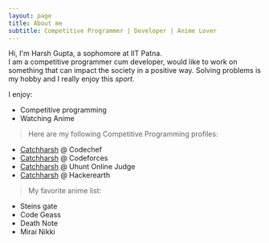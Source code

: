 ```yaml
---
layout: page
title: About me
subtitle: Competitive Programmer | Developer | Anime Lover
---
```

Hi, I'm Harsh Gupta, a sophomore at IIT Patna.  
I am a competitive programmer cum developer, would like to work on something that can impact the society in a positive way.
Solving problems is my hobby and I really enjoy this _sport_.  

I enjoy:  
- Competitive programming   
- Watching Anime  

>Here are my following Competitive Programming profiles:  
  - [Catchharsh](https://www.codechef.com/users/catchharsh) @ Codechef
  - [Catchharsh](https://codeforces.com/profile/catchharsh) @ Codeforces
  - [Catchharsh](https://uhunt.onlinejudge.org/id/1009529) @ Uhunt Online Judge
  - [Catchharsh](https://www.hackerearth.com/@catchharsh) @ Hackerearth 
  
>My favorite anime list:
  - Steins gate
  - Code Geass
  - Death Note
  - Mirai Nikki  
  
  
